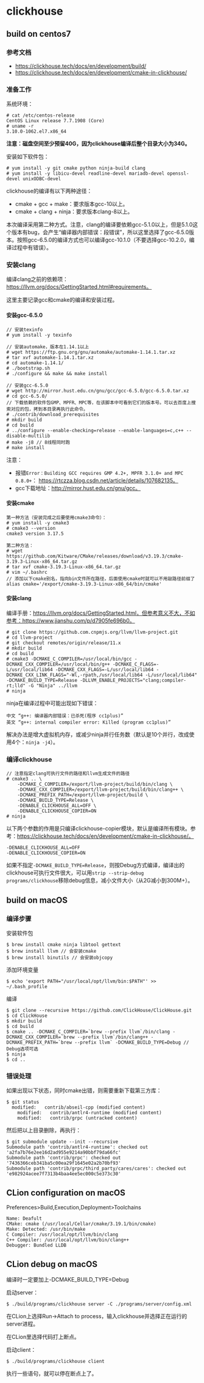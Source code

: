 # clickhouse

## build on centos7

### 参考文档

- https://clickhouse.tech/docs/en/development/build/
- https://clickhouse.tech/docs/en/development/cmake-in-clickhouse/

### 准备工作

系统环境：

```
# cat /etc/centos-release
CentOS Linux release 7.7.1908 (Core)
# uname -r
3.10.0-1062.el7.x86_64
```

**注意：磁盘空间至少预留40G，因为clickhouse编译后整个目录大小为34G。**

安装如下软件包：

```
# yum install -y git cmake python ninja-build clang
# yum install -y libicu-devel readline-devel mariadb-devel openssl-devel unixODBC-devel
```

clickhouse的编译有以下两种途径：

- cmake + gcc + make：要求版本gcc-10以上。
- cmake + clang + ninja：要求版本clang-8以上。

本次编译采用第二种方式。注意，clang的编译要依赖gcc-5.1.0以上，但是5.1.0这个版本有bug，会产生“编译器内部错误：段错误”，所以这里选择了gcc-6.5.0版本。按照gcc-6.5.0的编译方式也可以编译gcc-10.1.0（不要选择gcc-10.2.0，编译过程中有错误）。

### 安装clang

编译clang之前的依赖项：https://llvm.org/docs/GettingStarted.html#requirements。

这里主要记录gcc和cmake的编译和安装过程。

#### 安装gcc-6.5.0

```
// 安装texinfo
# yum install -y texinfo

// 安装automake，版本在1.14.1以上
# wget https://ftp.gnu.org/gnu/automake/automake-1.14.1.tar.xz
# tar xvf automake-1.14.1.tar.xz
# cd automake-1.14.1/
# ./bootstrap.sh
# ./configure && make && make install

// 安装gcc-6.5.0
# wget http://mirror.hust.edu.cn/gnu/gcc/gcc-6.5.0/gcc-6.5.0.tar.xz
# cd gcc-6.5.0/
// 下载依赖的软件包GMP、MPFR、MPC等，在该脚本中可看到它们的版本号。可以去百度上搜索对应的包，拷到本目录再执行此命令。
# ./contrib/download_prerequisites
# mkdir build
# cd build
# ../configure --enable-checking=release --enable-languages=c,c++ --disable-multilib
# make -j8 // 8线程同时跑
# make install
```

注意：

- 报错`Error：Building GCC requires GMP 4.2+, MPFR 3.1.0+ and MPC 0.8.0+`： https://rtczza.blog.csdn.net/article/details/107682135。
- gcc下载地址：http://mirror.hust.edu.cn/gnu/gcc。

#### 安装cmake

```
第一种方法（安装完成之后要使用cmake3命令）：
# yum install -y cmake3
# cmake3 --version
cmake3 version 3.17.5

第二种方法：
# wget https://github.com/Kitware/CMake/releases/download/v3.19.3/cmake-3.19.3-Linux-x86_64.tar.gz
# tar xvf cmake-3.19.3-Linux-x86_64.tar.gz
# vim ~/.bashrc
// 添加以下cmake别名，指向bin文件所在路径，后面使用cmake时就可以不用敲路径前缀了
alias cmake='/export/cmake-3.19.3-Linux-x86_64/bin/cmake'
```

#### 安装clang

编译手册：https://llvm.org/docs/GettingStarted.html，但参考意义不大，不如参考：https://www.jianshu.com/p/d7905fe696b0。

```
# git clone https://github.com.cnpmjs.org/llvm/llvm-project.git
# cd llvm-project
# git checkout remotes/origin/release/11.x
# mkdir build
# cd build
# cmake3 -DCMAKE_C_COMPILER=/usr/local/bin/gcc -DCMAKE_CXX_COMPILER=/usr/local/bin/g++ -DCMAKE_C_FLAGS=-L/usr/local/lib64 -DCMAKE_CXX_FLAGS=-L/usr/local/lib64 -DCMAKE_CXX_LINK_FLAGS="-Wl,-rpath,/usr/local/lib64 -L/usr/local/lib64" -DCMAKE_BUILD_TYPE=Release -DLLVM_ENABLE_PROJECTS="clang;compiler-rt;lld" -G "Ninja" ../llvm
# ninja
```

ninja在编译过程中可能出现如下错误：

```
中文 “g++: 编译器内部错误：已杀死(程序 cc1plus)”
英文 “g++: internal compiler error: Killed (program cc1plus)”
```

解决办法是增大虚拟机内存，或减少ninja并行任务数（默认是10个并行，改成使用4个：`ninja -j4`）。

### 编译clickhouse

```
// 注意指定clang可执行文件的路径和llvm生成文件的路径
# cmake3 .. \
    -DCMAKE_C_COMPILER=/export/llvm-project/build/bin/clang \
    -DCMAKE_CXX_COMPILER=/export/llvm-project/build/bin/clang++ \
    -DCMAKE_PREFIX_PATH=/export/llvm-project/build \
    -DCMAKE_BUILD_TYPE=Release \
    -DENABLE_CLICKHOUSE_ALL=OFF \
    -DENABLE_CLICKHOUSE_COPIER=ON 
# ninja
```

以下两个参数的作用是只编译clickhouse-copier模块，默认是编译所有模块。参考：https://clickhouse.tech/docs/en/development/cmake-in-clickhouse/。

```
-DENABLE_CLICKHOUSE_ALL=OFF
-DENABLE_CLICKHOUSE_COPIER=ON
```

如果不指定`-DCMAKE_BUILD_TYPE=Release`，则按Debug方式编译，编译出的clickhouse可执行文件很大，可以用`strip --strip-debug programs/clickhouse`移除debug信息，减小文件大小（从2G减小到300M+）。

## build on macOS

### 编译步骤

安装软件包

```
$ brew install cmake ninja libtool gettext
$ brew install llvm // 会安装cmake
$ brew install binutils // 会安装objcopy
```

添加环境变量

```
$ echo 'export PATH="/usr/local/opt/llvm/bin:$PATH"' >> ~/.bash_profile
```

编译

```
$ git clone --recursive https://github.com/ClickHouse/ClickHouse.git
$ cd ClickHouse
$ mkdir build
$ cd build
$ cmake .. -DCMAKE_C_COMPILER=`brew --prefix llvm`/bin/clang -DCMAKE_CXX_COMPILER=`brew --prefix llvm`/bin/clang++ -DCMAKE_PREFIX_PATH=`brew --prefix llvm` -DCMAKE_BUILD_TYPE=Debug // Debug选项可选
$ ninja
$ cd ..
```

### 错误处理

如果出现以下状态，同时cmake出错，则需要重新下载第三方库：

```
$ git status
  modified:   contrib/abseil-cpp (modified content)
	modified:   contrib/antlr4-runtime (modified content)
	modified:   contrib/grpc (untracked content)
```

然后把以上目录删除，再执行：

```
$ git submodule update --init --recursive
Submodule path 'contrib/antlr4-runtime': checked out 'a2fa7b76e2ee16d2ad955e9214a90bbf79da66fc'
Submodule path 'contrib/grpc': checked out '7436366ceb341ba5c00ea29f1645e02a2b70bf93'
Submodule path 'contrib/grpc/third_party/cares/cares': checked out 'e982924acee7f7313b4baa4ee5ec000c5e373c30'
```



## CLion configuration on macOS

Preferences>Build,Execution,Deployment>Toolchains

```
Name: Deafult
CMake: cmake (/usr/local/Cellar/cmake/3.19.1/bin/cmake)
Make: Detected: /usr/bin/make
C Compiler: /usr/local/opt/llvm/bin/clang
C++ Compiler: /usr/local/opt/llvm/bin/clang++
Debugger: Bundled LLDB
```

## CLion debug on macOS

编译时一定要加上-DCMAKE_BUILD_TYPE=Debug

启动server：

```
$ ./build/programs/clickhouse server -C ./programs/server/config.xml
```

在CLion上选择Run->Attach to process，输入clickhouse并选择正在运行的server进程。

在CLion里选择代码打上断点。

启动client：

```
$ ./build/programs/clickhouse client
```

执行一些语句，就可以停在断点上了。

